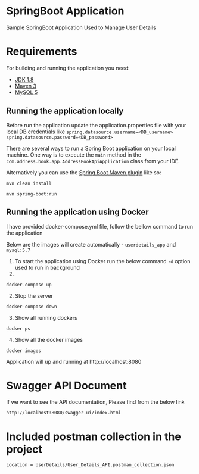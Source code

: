 # SpringBoot Application

Sample SpringBoot Application Used to Manage User Details

# Requirements

For building and running the application you need:

- [JDK 1.8](http://www.oracle.com/technetwork/java/javase/downloads/jdk8-downloads-2133151.html)
- [Maven 3](https://maven.apache.org)
- [MySQL 5](https://www.mysql.com/downloads/)

## Running the application locally

Before run the application update the application.properties file with your local DB credentials like
`spring.datasource.username=<DB_username>`
`spring.datasource.password=<DB_password>`

There are several ways to run a Spring Boot application on your local machine. One way is to execute the `main` method in the `com.address.book.app.AddressBookApiApplication` class from your IDE.

Alternatively you can use the [Spring Boot Maven plugin](https://docs.spring.io/spring-boot/docs/current/reference/html/build-tool-plugins-maven-plugin.html) like so:
```shell
mvn clean install
```

```shell
mvn spring-boot:run
```

## Running the application using Docker

I have provided docker-compose.yml file, follow the bellow command to run the application

Below are the images will create automatically - `userdetails_app` and `mysql:5.7`

1. To start the application using Docker run the below command
   `-d` option used to run in background
2. 
```shell
docker-compose up
```

2. Stop the server 

```shell
docker-compose down
```

3. Show all running dockers 

```shell
docker ps 
```

4. Show all the docker images

```shell
docker images
```


Application will up and running at http://localhost:8080

# Swagger API Document

If we want to see the API documentation, Please find from the below link

`http://localhost:8080/swagger-ui/index.html`


# Included postman collection in the project

`Location = UserDetails/User_Details_API.postman_collection.json `


